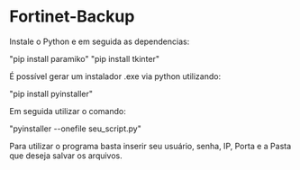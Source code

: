 # Fortinet-Backup
Instale o Python e em seguida as dependencias:

"pip install paramiko"
"pip install tkinter"

É possível gerar um instalador .exe via python utilizando:

"pip install pyinstaller" 

Em seguida utilizar o comando:

"pyinstaller --onefile seu_script.py"

Para utilizar o programa basta inserir seu usuário, senha, IP, Porta e a Pasta que deseja salvar os arquivos.
